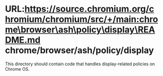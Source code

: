 URL:https://source.chromium.org/chromium/chromium/src/+/main:chrome\browser\ash\policy\display\README.md
chrome/browser/ash/policy/display
======================================

This directory should contain code that handles display-related policies on
Chrome OS.
